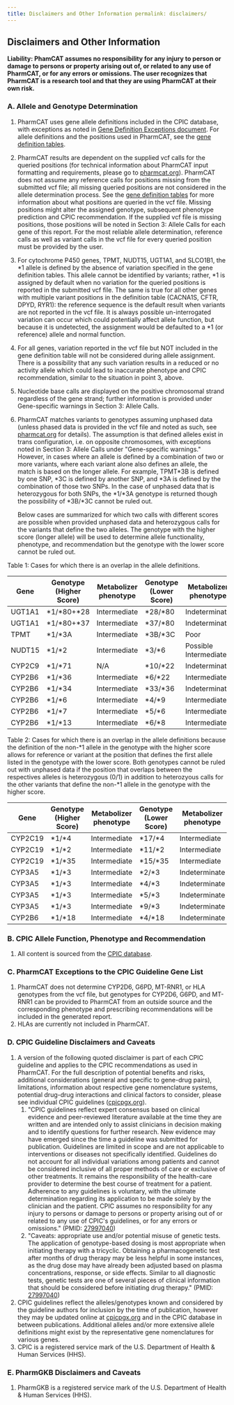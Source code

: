 ```yaml
---
title: Disclaimers and Other Information permalink: disclaimers/
---
```


## Disclaimers and Other Information

__Liability: PhamCAT assumes no responsibility for any injury to person or damage to persons or property arising out of,
or related to any use of PharmCAT, or for any errors or omissions. The user recognizes that PharmCAT is a research tool
and that they are using PharmCAT at their own risk.__

### A. Allele and Genotype Determination

1. PharmCAT uses gene allele definitions included in the CPIC database, with exceptions as noted
   in [Gene Definition Exceptions document](https://pharmcat.org/methods/gene-definition-exceptions/). For allele
   definitions and the positions used in PharmCAT, see
   the [gene definition tables](https://github.com/PharmGKB/PharmCAT/releases).
2. PharmCAT results are dependent on the supplied vcf calls for the queried positions (for technical information about
   PharmCAT input formatting and requirements, please go to
   [pharmcat.org](https://pharmcat.org/)). PharmCAT does not assume any reference calls for positions missing from the
   submitted vcf file; all missing queried positions are not considered in the allele determination process. See
   the [gene definition tables](https://github.com/PharmGKB/PharmCAT/releases) for more information about what positions
   are queried in the vcf file. Missing positions might alter the assigned genotype, subsequent phenotype prediction and
   CPIC recommendation. If the supplied vcf file is missing positions, those positions will be noted in Section 3:
   Allele Calls for each gene of this report. For the most reliable allele determination, reference calls as well as
   variant calls in the vcf file for every queried position must be provided by the user.
3. For cytochrome P450 genes, TPMT, NUDT15, UGT1A1, and SLCO1B1, the \*1 allele is defined by the absence of variation
   specified in the gene definition tables. This allele cannot be identified by variants; rather, \*1 is assigned by
   default when no variation for the queried positions is reported in the submitted vcf file. The same is true for all
   other genes with multiple variant positions in the definition table (CACNA1S, CFTR, DPYD, RYR1): the reference
   sequence is the default result when variants are not reported in the vcf file. It is always possible un-interrogated
   variation can occur which could potentially affect allele function, but because it is undetected, the assignment
   would be defaulted to a \*1 (or reference) allele and normal function.
4. For all genes, variation reported in the vcf file but NOT included in the gene definition table will not be
   considered during allele assignment. There is a possibility that any such variation results in a reduced or no
   activity allele which could lead to inaccurate phenotype and CPIC recommendation, similar to the situation in point
   3, above.
5. Nucleotide base calls are displayed on the positive chromosomal strand regardless of the gene strand; further
   information is provided under Gene-specific warnings in Section 3: Allele Calls.
6. PharmCAT matches variants to genotypes assuming unphased data (unless phased data is provided in the vcf file and
   noted as such, see
   [pharmcat.org](https://pharmcat.org/) for details). The assumption is that defined alleles exist in trans
   configuration, i.e. on opposite chromosomes, with exceptions noted in Section 3: Allele Calls under
   "Gene-specific warnings." However, in cases where an allele is defined by a combination of two or more variants,
   where each variant alone also defines an allele, the match is based on the longer allele. For example, TPMT\*3B is
   defined by one SNP, \*3C is defined by another SNP, and \*3A is defined by the combination of those two SNPs. In the
   case of unphased data that is heterozygous for both SNPs, the \*1/\*3A genotype is returned though the possibility of
   \*3B/\*3C cannot be ruled out.
   
   Below cases are summarized for which two calls with different scores are possible when provided unphased data and
   heterozygous calls for the variants that define the two alleles. The genotype with the higher score (longer allele)
   will be used to determine allele functionality, phenotype, and recommendation but the genotype with the lower score
   cannot be ruled out.

Table 1: Cases for which there is an overlap in the allele definitions.

| Gene   | Genotype (Higher Score) | Metabolizer phenotype | Genotype (Lower Score) | Metabolizer phenotype           |
| ------ | ----------------------- | ----------------------| ---------------------- | ------------------------------- |
| UGT1A1 | \*1/\*80+\*28           | Intermediate          | \*28/\*80              | Indeterminate                   |
| UGT1A1 | \*1/\*80+\*37           | Intermediate          | \*37/\*80              | Indeterminate                   |
| TPMT   | \*1/\*3A                | Intermediate          | \*3B/\*3C              | Poor                            |
| NUDT15 | \*1/\*2                 | Intermediate          | \*3/\*6                | Possible Intermediate           |
| CYP2C9 | \*1/\*71                | N/A                   | \*10/\*22              | Indeterminate                   |
| CYP2B6 | \*1/\*36                | Intermediate          | \*6/\*22               | Intermediate                    |
| CYP2B6 | \*1/\*34                | Intermediate          | \*33/\*36              | Indeterminate                   |
| CYP2B6 | \*1/\*6                 | Intermediate          | \*4/\*9                | Intermediate                    |
| CYP2B6 | \*1/\*7                 | Intermediate          | \*5/\*6                | Intermediate                    |
| CYP2B6 | \*1/\*13                | Intermediate          | \*6/\*8                | Intermediate                    |

Table 2: Cases for which there is an overlap in the allele definitions because the definition of the non-\*1 allele in
the genotype with the higher score allows for reference or variant at the position that defines the first allele listed
in the genotype with the lower score. Both genotypes cannot be ruled out with unphased data if the position that
overlaps between the respectives alleles is heterozygous (0/1) in addition to heterozyous calls for the other variants
that define the non-\*1 allele in the genotype with the higher score.

| Gene    | Genotype (Higher Score) | Metabolizer phenotype | Genotype (Lower Score)| Metabolizer phenotype |
| ------- | ----------------------- | --------------------- | --------------------- | --------------------- |
| CYP2C19 | \*1/\*4                 | Intermediate          | \*17/\*4              | Intermediate          |
| CYP2C19 | \*1/\*2                 | Intermediate          | \*11/\*2              | Intermediate          |
| CYP2C19 | \*1/\*35                | Intermediate          | \*15/\*35             | Intermediate          |
| CYP3A5  | \*1/\*3                 | Intermediate          | \*2/\*3               | Indeterminate         |
| CYP3A5  | \*1/\*3                 | Intermediate          | \*4/\*3               | Indeterminate         |
| CYP3A5  | \*1/\*3                 | Intermediate          | \*5/\*3               | Indeterminate         |
| CYP3A5  | \*1/\*3                 | Intermediate          | \*9/\*3               | Indeterminate         |
| CYP2B6  | \*1/\*18                | Intermediate          | \*4/\*18              | Indeterminate         |

### B. CPIC Allele Function, Phenotype and Recommendation

1. All content is sourced from the [CPIC database](https://github.com/cpicpgx/cpic-data).

### C. PharmCAT Exceptions to the CPIC Guideline Gene List

1. PharmCAT does not determine CYP2D6, G6PD, MT-RNR1, or HLA genotypes from the vcf file, but genotypes for CYP2D6,
   G6PD, and MT-RNR1 can be provided to PharmCAT from an outside source and the corresponding phenotype and prescribing
   recommendations will be included in the generated report.
2. HLAs are currently not included in PharmCAT.

### D. CPIC Guideline Disclaimers and Caveats

1. A version of the following quoted disclaimer is part of each CPIC guideline and applies to the CPIC recommendations
   as used in PharmCAT. For the full description of potential benefits and risks, additional considerations (general and
   specific to gene-drug pairs), limitations, information about respective gene nomenclature systems, potential
   drug-drug interactions and clinical factors to consider, please see individual CPIC guidelines
   ([cpicpgx.org](https://cpicpgx.org)).
    1. "CPIC guidelines reflect expert consensus based on clinical evidence and peer-reviewed literature available at
       the time they are written and are intended only to assist clinicians in decision making and to identify questions
       for further research. New evidence may have emerged since the time a guideline was submitted for publication.
       Guidelines are limited in scope and are not applicable to interventions or diseases not specifically identified.
       Guidelines do not account for all individual variations among patients and cannot be considered inclusive of all
       proper methods of care or exclusive of other treatments. It remains the responsibility of the health-care
       provider to determine the best course of treatment for a patient. Adherence to any guidelines is voluntary, with
       the ultimate determination regarding its application to be made solely by the clinician and the patient. CPIC
       assumes no responsibility for any injury to persons or damage to persons or property arising out of or related to
       any use of CPIC's guidelines, or for any errors or omissions." (PMID:
       [27997040](https://www.ncbi.nlm.nih.gov/pubmed/27997040))
    2. "Caveats: appropriate use and/or potential misuse of genetic tests. The application of genotype-based dosing is
       most appropriate when initiating therapy with a tricyclic. Obtaining a pharmacogenetic test after months of drug
       therapy may be less helpful in some instances, as the drug dose may have already been adjusted based on plasma
       concentrations, response, or side effects. Similar to all diagnostic tests, genetic tests are one of several
       pieces of clinical information that should be considered before initiating drug therapy." (PMID:
       [27997040](https://www.ncbi.nlm.nih.gov/pubmed/27997040))
2. CPIC guidelines reflect the alleles/genotypes known and considered by the guideline authors for inclusion by the time
   of publication, however they may be updated online at
   [cpicpgx.org](https://cpicpgx.org) and in the CPIC database in between publications. Additional alleles and/or more
   extensive allele definitions might exist by the representative gene nomenclatures for various genes.
3. CPIC is a registered service mark of the U.S. Department of Health & Human Services (HHS).

### E. PharmGKB Disclaimers and Caveats

1. PharmGKB is a registered service mark of the U.S. Department of Health & Human Services (HHS).
